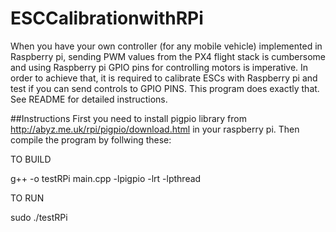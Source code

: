 # ESCCalibrationwithRPi
When you have your own controller (for any mobile vehicle) implemented in Raspberry pi, sending PWM values from the PX4 flight stack is cumbersome and using Raspberry pi GPIO pins for controlling motors is imperative. In order to achieve that, it is required to calibrate ESCs with Raspberry pi and test if you can send controls to GPIO PINS. This program does exactly that. See README for detailed instructions.

##Instructions
First you need to install pigpio library from http://abyz.me.uk/rpi/pigpio/download.html in your raspberry pi. 
Then compile the program by follwing these:

TO BUILD

g++ -o testRPi main.cpp  -lpigpio -lrt -lpthread

TO RUN

sudo ./testRPi
